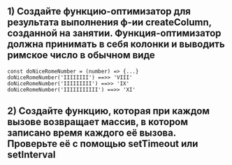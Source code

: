 ## 1) Создайте функцию-оптимизатор для результата выполнения ф-ии createColumn, созданной на занятии. Функция-оптимизатор должна принимать в себя колонки и выводить римское число в обычном виде

```
const doNiceRomeNumber = (number) => {...}
doNiceRomeNumber('IIIIIIII') ==>> 'VIII'
doNiceRomeNumber('IIIIIIIII') ==>> 'IX'
doNiceRomeNumber('IIIIIIIIIII') ==>> 'XI'
```

## 2) Создайте функцию, которая при каждом вызове возвращает массив, в котором записано время каждого её вызова. Проверьте её с помощью setTimeout или setInterval
